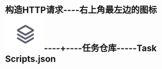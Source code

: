 # 构造HTTP请求----右上角最左边的图标![](https://github.com/onlyUz/Quantumult-X/blob/master/icon/task.png)----+----任务仓库-----Task Scripts.json
